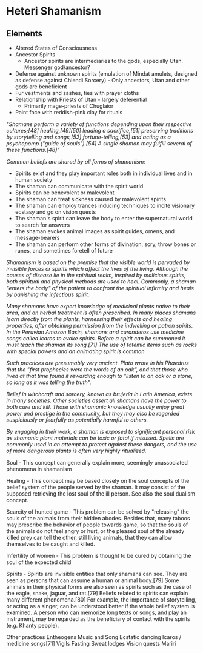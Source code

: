 # Heteri Shamanism

## Elements
* Altered States of Consciousness
* Ancestor Spirits
  * Ancestor spirits are intermediaries to the gods, especially Utan.  Messenger god/ancestor?
* Defense against unknown spirits (emulation of Mindat amulets, designed as defense against Chlendi Sorcery) - Only ancestors, Utan and other gods are beneficient
* Fur vestments and sashes, ties with prayer cloths
* Relationship with Priests of Utan - largely deferential
  * Primarily mage-priests of Chuglaior
* Paint face with reddish-pink clay for rituals

_"Shamans perform a variety of functions depending upon their respective cultures;[48] healing,[49][50] leading a sacrifice,[51] preserving traditions by storytelling and songs,[52] fortune-telling,[53] and acting as a psychopomp ("guide of souls").[54] A single shaman may fulfill several of these functions.[48]"_

_Common beliefs are shared by all forms of shamanism:_
- Spirits exist and they play important roles both in individual lives and in human society
- The shaman can communicate with the spirit world
- Spirits can be benevolent or malevolent
- The shaman can treat sickness caused by malevolent spirits
- The shaman can employ trances inducing techniques to incite visionary ecstasy and go on vision quests
- The shaman's spirit can leave the body to enter the supernatural world to search for answers
- The shaman evokes animal images as spirit guides, omens, and message-bearers
- The shaman can perform other forms of divination, scry, throw bones or runes, and sometimes foretell of future 

_Shamanism is based on the premise that the visible world is pervaded by invisible forces or spirits which affect the lives of the living. Although the causes of disease lie in the spiritual realm, inspired by malicious spirits, both spiritual and physical methods are used to heal. Commonly, a shaman "enters the body" of the patient to confront the spiritual infirmity and heals by banishing the infectious spirit._

_Many shamans have expert knowledge of medicinal plants native to their area, and an herbal treatment is often prescribed. In many places shamans learn directly from the plants, harnessing their effects and healing properties, after obtaining permission from the indwelling or patron spirits. In the Peruvian Amazon Basin, shamans and curanderos use medicine songs called icaros to evoke spirits. Before a spirit can be summoned it must teach the shaman its song.[71] The use of totemic items such as rocks with special powers and an animating spirit is common._

_Such practices are presumably very ancient. Plato wrote in his Phaedrus that the "first prophecies were the words of an oak", and that those who lived at that time found it rewarding enough to "listen to an oak or a stone, so long as it was telling the truth"._

_Belief in witchcraft and sorcery, known as brujería in Latin America, exists in many societies. Other societies assert all shamans have the power to both cure and kill. Those with shamanic knowledge usually enjoy great power and prestige in the community, but they may also be regarded suspiciously or fearfully as potentially harmful to others._

_By engaging in their work, a shaman is exposed to significant personal risk as shamanic plant materials can be toxic or fatal if misused. Spells are commonly used in an attempt to protect against these dangers, and the use of more dangerous plants is often very highly ritualized._

Soul - This concept can generally explain more, seemingly unassociated phenomena in shamanism

Healing - This concept may be based closely on the soul concepts of the belief system of the people served by the shaman. It may consist of the supposed retrieving the lost soul of the ill person. See also the soul dualism concept.

Scarcity of hunted game - This problem can be solved by "releasing" the souls of the animals from their hidden abodes. Besides that, many taboos may prescribe the behavior of people towards game, so that the souls of the animals do not feel angry or hurt, or the pleased soul of the already killed prey can tell the other, still living animals, that they can allow themselves to be caught and killed.

Infertility of women - This problem is thought to be cured by obtaining the soul of the expected child

Spirits - Spirits are invisible entities that only shamans can see. They are seen as persons that can assume a human or animal body.[79] Some animals in their physical forms are also seen as spirits such as the case of the eagle, snake, jaguar, and rat.[79] Beliefs related to spirits can explain many different phenomena.[80] For example, the importance of storytelling, or acting as a singer, can be understood better if the whole belief system is examined. A person who can memorize long texts or songs, and play an instrument, may be regarded as the beneficiary of contact with the spirits (e.g. Khanty people).

Other practices
Entheogens
Music and Song
Ecstatic dancing
Icaros / medicine songs[71]
Vigils
Fasting
Sweat lodges
Vision quests
Mariri

